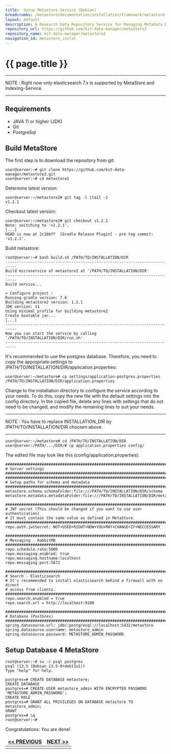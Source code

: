 ```yaml
---
title:  Setup Metastore Service (Debian)
breadcrumbs: /metastore/documentation/installation/framework/metastore
layout: default
description: A Research Data Repository Service for Managing Metadata Documents based on JSON or XML.
repository_url: https://github.com/kit-data-manager/metastore2
repository_name: kit-data-manager/metastore2
navigation_id: metastore_instal
---
```


# {{ page.title }} 
--- 
NOTE
:  Right now only elasticsearch 7.x is supported by MetaStore and Indexing-Service.

--- 
## Requirements
- JAVA 11 or higher (JDK)
- Git
- PostgreSql

## Build MetaStore
The first step is to download the repository from git:
```
user@server:~# git clone https://github.com/kit-data-manager/metastore2.git
user@server:~# cd metastore2
```
Determine latest version:
```
user@server:~/metastore2# git tag -l |tail -1
v1.2.1
```
Checkout latest version:
```
user@server:~/metastore2# git checkout v1.2.1
Note: switching to 'v1.2.1'.
[...]
HEAD is now at 2c18bff  [Gradle Release Plugin] - pre tag commit:  'v1.2.1'.
```
Build metastore:
```
root@server:~# bash build.sh /PATH/TO/INSTALLATION/DIR
---------------------------------------------------------------------------
Build microservice of metastore2 at '/PATH/TO/INSTALLATION/DIR'
---------------------------------------------------------------------------
Build service...

> Configure project :
Running gradle version: 7.6
Building metastore2 version: 1.2.1
JDK version: 11
Using minimal profile for building metastore2
Create bootable jar...
[...]
---------------------------------------------------------------------------
Now you can start the service by calling '/PATH/TO/INSTALLATION/DIR/run.sh'
---------------------------------------------------------------------------
```
It's recommended to use the postgres database. Therefore, you need to copy the appropriate settings to /PATH/TO/INSTALLATION/DIR/application.properties:
```
user@server:~/metastore# cp settings/application-postgres.properties /PATH/TO/INSTALLATION/DIR/application.properties
```
Change to the installation directory to configure the service according to your needs. To do this, copy the new file with the default settings into the config directory. In the copied file, delete any lines with settings that do not need to be changed, and modify the remaining lines to suit your needs.

--- 
NOTE
: You have to replace INSTALLATION_DIR by /PATH/TO/INSTALLATION/DIR choosen above. 

--- 

```
user@server:~/metastore# cd /PATH/TO/INSTALLATION/DIR
user@server:/PATH/.../DIR/# cp application.properties config/
```
The edited file may look like this (config/application.properties):
```
###############################################################################
# Server settings
###############################################################################
###############################################################################
# Setup paths for schema and metadata
###############################################################################
metastore.schema.schemaFolder:file:///PATH/TO/INSTALLATION/DIR/schema
metastore.metadata.metadataFolder:file:///PATH/TO/INSTALLATION/DIR/metadata

###############################################################################
# JWT secret (This should be changed if you want to use user authentication)
# It must contain the same value as defined in MetaStore.
###############################################################################
repo.auth.jwtSecret: NOT+USED+RIGHT+NOW+YOU+MAY+CHANGE+IF+NECCESSARY

###############################################################################
# Messaging - RabbitMQ
###############################################################################
repo.schedule.rate:5000
repo.messaging.enabled: true
repo.messaging.hostname:localhost
repo.messaging.port:5672

################################################################################
# Search - Elasticsearch
# It's recommended to install elasticsearch behind a firewall with no direct 
# access from clients.
###############################################################################
repo.search.enabled = true
repo.search.url = http://localhost:9200

###############################################################################
# Database (PostGres) 
###############################################################################
spring.datasource.url: jdbc:postgresql://localhost:5432/metastore
spring.datasource.username: metastore_admin
spring.datasource.password: METASTORE_ADMIN_PASSWORD
```
## Setup Database 4 MetaStore
```bash=bash
root@server:~# su -c psql postgres
psql (13.5 (Debian 13.5-0+deb11u1))
Type "help" for help.

postgres=# CREATE DATABASE metastore;
CREATE DATABASE
postgres=# CREATE USER metastore_admin WITH ENCRYPTED PASSWORD 'METASTORE_ADMIN_PASSWORD';
CREATE ROLE
postgres=# GRANT ALL PRIVILEGES ON DATABASE metastore TO metastore_admin;
GRANT
postgres=# \q
root@server:~# 
```
Congratulations: You are done! 

<style>
td, th {
   border: none!important;
}
</style>
| [<< PREVIOUS](setup-indexing-service.html) |[NEXT >>](setup-systemd.html)|
|:----|----:|
| | |
